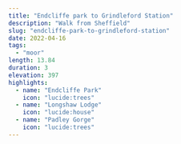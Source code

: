 ```yaml
---
title: "Endcliffe park to Grindleford Station"
description: "Walk from Sheffield"
slug: "endcliffe-park-to-grindleford-station"
date: 2022-04-16
tags:
  - "moor"
length: 13.84
duration: 3
elevation: 397
highlights:
  - name: "Endcliffe Park"
    icon: "lucide:trees"
  - name: "Longshaw Lodge"
    icon: "lucide:house"
  - name: "Padley Gorge"
    icon: "lucide:trees"
---
```

